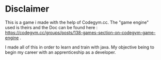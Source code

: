 # Disclaimer

This is a game i made with the help of Codegym.cc. The "game engine" used is theirs and the Doc can be found here : https://codegym.cc/groups/posts/138-games-section-on-codegym-game-engine .

I made all of this in order to learn and train with java. My objective being to begin my career with an apprenticeship as a developer.
